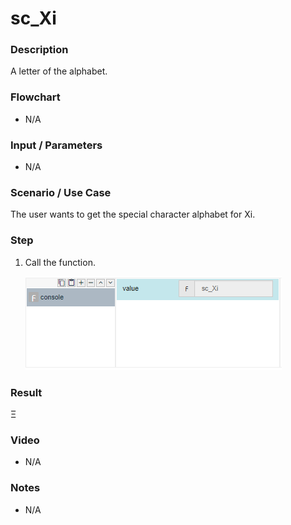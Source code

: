 ﻿# sc_Xi

### Description

A letter of the alphabet.

### Flowchart

- N/A 

### Input / Parameters

- N/A

### Scenario / Use Case

The user wants to get the special character alphabet for Xi.

### Step

1. Call the function.
    
    ![](../../../../document/function/SpecialCharacter/sc_Xi/sc_Xi-step-1.png?raw=true)
 
### Result

 Ξ
 
### Video

- N/A

<!--[![Video](http://i.imgur.com/Ot5DWAW.png)](https://youtu.be/StTqXEQ2l-Y?t=35s)-->

### Notes

- N/A